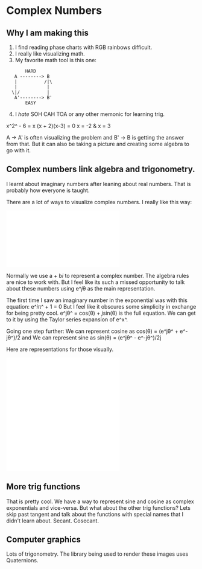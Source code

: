 # Complex Numbers
## Why I am making this

1. I find reading phase charts with RGB rainbows difficult.
2. I really like visualizing math.
3. My favorite math tool is this one:

```
       HARD
   A --------> B
   |          /|\
   |           |
  \|/          |
   A'--------> B'
       EASY
```

4. I *hate* SOH CAH TOA or any other memonic for learning trig.

x^2^ - 6 = x
(x + 2)(x-3) = 0
x = -2 & x = 3

A -> A' is often visualizing the problem and B' -> B is getting the answer from that.
But it can also be taking a picture and creating some algebra to go with it.


## Complex numbers link algebra and trigonometry.

I learnt about imaginary numbers after leaning about real numbers. That is probably how everyone is taught.

There are a lot of ways to visualize complex numbers. I really like this way:

![Circle with e^*j*θ](exponential.ts)

Normally we use a + b*i* to represent a complex number. The algebra rules are nice to work with.
But I feel like its such a missed opportunity to talk about these numbers using e^*j*θ as the main representation.

The first time I saw an imaginary number in the exponential was with this equation:
e^*i*π^ + 1 = 0
But I feel like it obscures some simplicity in exchange for being pretty cool.
e^jθ^ = cos(θ) + *j*sin(θ) is the full equation.
We can get to it by using the Taylor series expansion of e^x^.

Going one step further:
We can represent cosine as cos(θ) = (e^jθ^ + e^-jθ^)/2 and
We can represent sine as   sin(θ) = (e^jθ^ - e^-jθ^)/2j

Here are representations for those visually.


![Cosine as exponentials](exponential.ts)
![Sine as exponentials](exponential.ts)



## More trig functions

That is pretty cool. We have a way to represent sine and cosine as complex exponentials and vice-versa.
But what about the other trig functions? Lets skip past tangent and talk about the functions with special names that I didn't learn about.
Secant.
Cosecant.






## Computer graphics

Lots of trigonometry. The library being used to render these images uses Quaternions.


